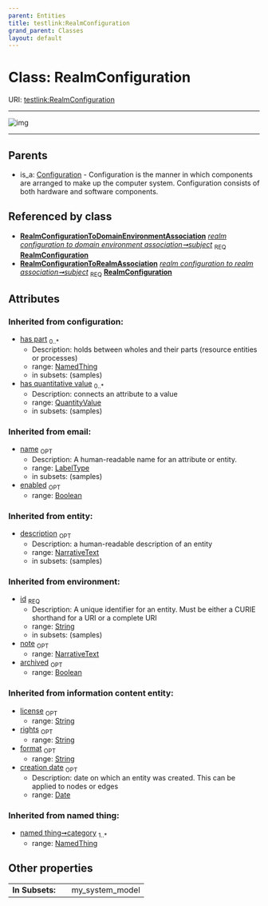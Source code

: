 ```yaml
---
parent: Entities
title: testlink:RealmConfiguration
grand_parent: Classes
layout: default
---
```


# Class: RealmConfiguration




URI: [testlink:RealmConfiguration](https://w3id.org/testlink/vocab/RealmConfiguration)


---

![img](http://yuml.me/diagram/nofunky;dir:TB/class/[RealmConfigurationToRealmAssociation],[RealmConfigurationToDomainEnvironmentAssociation],[RealmConfigurationToDomainEnvironmentAssociation]-%20subject%201..1%3E[RealmConfiguration%7Cversion(i):string%20%3F;license(i):string%20%3F;rights(i):string%20%3F;format(i):string%20%3F;creation_date(i):date%20%3F;id(i):string;name(i):label_type%20%3F;enabled(i):boolean%20%3F;archived(i):boolean%20%3F;description(i):narrative_text%20%3F;note(i):narrative_text%20%3F],[RealmConfigurationToRealmAssociation]-%20subject%201..1%3E[RealmConfiguration],[Configuration]%5E-[RealmConfiguration],[QuantityValue],[NamedThing],[Configuration])

---


## Parents

 *  is_a: [Configuration](Configuration.md) - Configuration is the manner in which components are arranged to make up the computer system. Configuration consists of both hardware and software components.

## Referenced by class

 *  **[RealmConfigurationToDomainEnvironmentAssociation](RealmConfigurationToDomainEnvironmentAssociation.md)** *[realm configuration to domain environment association➞subject](realm_configuration_to_domain_environment_association_subject.md)*  <sub>REQ</sub>  **[RealmConfiguration](RealmConfiguration.md)**
 *  **[RealmConfigurationToRealmAssociation](RealmConfigurationToRealmAssociation.md)** *[realm configuration to realm association➞subject](realm_configuration_to_realm_association_subject.md)*  <sub>REQ</sub>  **[RealmConfiguration](RealmConfiguration.md)**

## Attributes


### Inherited from configuration:

 * [has part](has_part.md)  <sub>0..*</sub>
    * Description: holds between wholes and their parts (resource entities or processes)
    * range: [NamedThing](NamedThing.md)
    * in subsets: (samples)
 * [has quantitative value](has_quantitative_value.md)  <sub>0..*</sub>
    * Description: connects an attribute to a value
    * range: [QuantityValue](QuantityValue.md)
    * in subsets: (samples)

### Inherited from email:

 * [name](name.md)  <sub>OPT</sub>
    * Description: A human-readable name for an attribute or entity.
    * range: [LabelType](types/LabelType.md)
    * in subsets: (samples)
 * [enabled](enabled.md)  <sub>OPT</sub>
    * range: [Boolean](types/Boolean.md)

### Inherited from entity:

 * [description](description.md)  <sub>OPT</sub>
    * Description: a human-readable description of an entity
    * range: [NarrativeText](types/NarrativeText.md)
    * in subsets: (samples)

### Inherited from environment:

 * [id](id.md)  <sub>REQ</sub>
    * Description: A unique identifier for an entity. Must be either a CURIE shorthand for a URI or a complete URI
    * range: [String](types/String.md)
    * in subsets: (samples)
 * [note](note.md)  <sub>OPT</sub>
    * range: [NarrativeText](types/NarrativeText.md)
 * [archived](archived.md)  <sub>OPT</sub>
    * range: [Boolean](types/Boolean.md)

### Inherited from information content entity:

 * [license](license.md)  <sub>OPT</sub>
    * range: [String](types/String.md)
 * [rights](rights.md)  <sub>OPT</sub>
    * range: [String](types/String.md)
 * [format](format.md)  <sub>OPT</sub>
    * range: [String](types/String.md)
 * [creation date](creation_date.md)  <sub>OPT</sub>
    * Description: date on which an entity was created. This can be applied to nodes or edges
    * range: [Date](types/Date.md)

### Inherited from named thing:

 * [named thing➞category](named_thing_category.md)  <sub>1..*</sub>
    * range: [NamedThing](NamedThing.md)

## Other properties

|  |  |  |
| --- | --- | --- |
| **In Subsets:** | | my_system_model |

